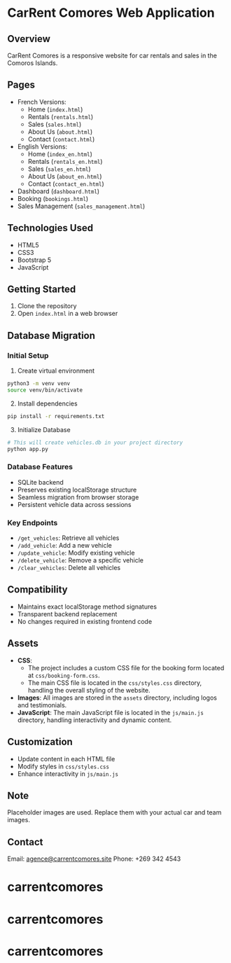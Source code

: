 # CarRent Comores Web Application

## Overview
CarRent Comores is a responsive website for car rentals and sales in the Comoros Islands.

## Pages
- French Versions:
  - Home (`index.html`)
  - Rentals (`rentals.html`)
  - Sales (`sales.html`)
  - About Us (`about.html`)
  - Contact (`contact.html`)
- English Versions:
  - Home (`index_en.html`)
  - Rentals (`rentals_en.html`)
  - Sales (`sales_en.html`)
  - About Us (`about_en.html`)
  - Contact (`contact_en.html`)
- Dashboard (`dashboard.html`)
- Booking (`bookings.html`)
- Sales Management (`sales_management.html`)

## Technologies Used
- HTML5
- CSS3
- Bootstrap 5
- JavaScript

## Getting Started
1. Clone the repository
2. Open `index.html` in a web browser

## Database Migration

### Initial Setup
1. Create virtual environment
```bash
python3 -m venv venv
source venv/bin/activate
```

2. Install dependencies
```bash
pip install -r requirements.txt
```

3. Initialize Database
```bash
# This will create vehicles.db in your project directory
python app.py
```

### Database Features
- SQLite backend
- Preserves existing localStorage structure
- Seamless migration from browser storage
- Persistent vehicle data across sessions

### Key Endpoints
- `/get_vehicles`: Retrieve all vehicles
- `/add_vehicle`: Add a new vehicle
- `/update_vehicle`: Modify existing vehicle
- `/delete_vehicle`: Remove a specific vehicle
- `/clear_vehicles`: Delete all vehicles

## Compatibility
- Maintains exact localStorage method signatures
- Transparent backend replacement
- No changes required in existing frontend code

## Assets
- **CSS**: 
  - The project includes a custom CSS file for the booking form located at `css/booking-form.css`.
  - The main CSS file is located in the `css/styles.css` directory, handling the overall styling of the website.
- **Images**: All images are stored in the `assets` directory, including logos and testimonials.
- **JavaScript**: The main JavaScript file is located in the `js/main.js` directory, handling interactivity and dynamic content.

## Customization
- Update content in each HTML file
- Modify styles in `css/styles.css`
- Enhance interactivity in `js/main.js`

## Note
Placeholder images are used. Replace them with your actual car and team images.

## Contact
Email: agence@carrentcomores.site
Phone: +269 342 4543
# carrentcomores
# carrentcomores
# carrentcomores

